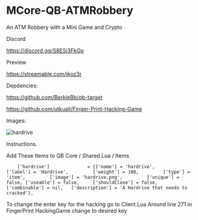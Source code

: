 # MCore-QB-ATMRobbery
An ATM Robbery with a Mini Game and Crypto 

Discord

https://discord.gg/S8ESj3FkGp

Preview 

https://streamable.com/jkoz3r

Depdencies:

https://github.com/BerkieBb/qb-target

https://github.com/utkuali/Finger-Print-Hacking-Game

Images:

![hardrive](https://user-images.githubusercontent.com/91703151/164589085-2892134a-1535-43f1-aa0a-4cebbb093391.png)

Instructions. 

Add These Items to QB Core / Shared.Lua / Items 

``` 	['hardrive']              = {['name'] = 'hardrive',             ['label'] = 'Hardrive',         ['weight'] = 100,         ['type'] = 'item',         ['image'] = 'hardrive.png',         ['unique'] = false, ['useable'] = false,     ['shouldClose'] = false,   ['combinable'] = nil,   ['description'] = 'A Hardrive that needs to cracked'}, ```

To change the enter key for the hacking go to Client.Lua Around line 271 in FingerPrint HackingGame change to desired key 
